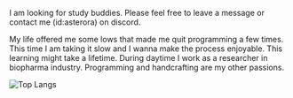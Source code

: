 I am looking for study buddies. Please feel free to leave a message or contact me (id:asterora) on discord. 

My life offered me some lows that made me quit programming a few times. This time I am taking it slow and I wanna make the process enjoyable. This learning might take a lifetime. 
During daytime I work as a researcher in biopharma industry. Programming and handcrafting are my other passions. 

![Top Langs](https://github-readme-stats.vercel.app/api/top-langs/?username=aster-fung&theme=dark&hide_progress=true)<br>



